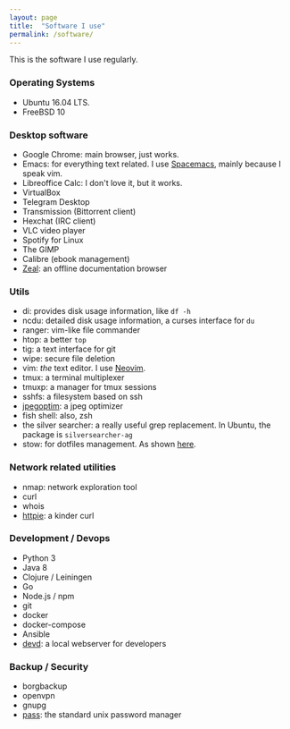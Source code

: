 ```yaml
---
layout: page
title:  "Software I use"
permalink: /software/
---
```

This is the software I use regularly.

### Operating Systems
  * Ubuntu 16.04 LTS.
  * FreeBSD 10

### Desktop software
  * Google Chrome: main browser, just works.
  * Emacs: for everything text related. I use [Spacemacs](http://spacemacs.org/), mainly because I speak vim.
  * Libreoffice Calc: I don't love it, but it works.
  * VirtualBox
  * Telegram Desktop
  * Transmission (Bittorrent client)
  * Hexchat (IRC client)
  * VLC video player
  * Spotify for Linux
  * The GIMP
  * Calibre (ebook management)
  * [Zeal](https://zealdocs.org/): an offline documentation browser

### Utils
  * di: provides disk usage information, like ```df -h```
  * ncdu: detailed disk usage information, a curses interface for ```du```
  * ranger: vim-like file commander
  * htop: a better ```top```
  * tig: a text interface for git
  * wipe: secure file deletion
  * vim: *the* text editor. I use [Neovim](https://neovim.io/).
  * tmux: a terminal multiplexer
  * tmuxp: a manager for tmux sessions
  * sshfs: a filesystem based on ssh
  * [jpegoptim](https://github.com/tjko/jpegoptim): a jpeg optimizer
  * fish shell: also, zsh
  * the silver searcher: a really useful grep replacement. In Ubuntu, the package is ```silversearcher-ag```
  * stow: for dotfiles management. As shown [here](http://brandon.invergo.net/news/2012-05-26-using-gnu-stow-to-manage-your-dotfiles.html).

### Network related utilities
  * nmap: network exploration tool
  * curl 
  * whois
  * [httpie](https://httpie.org/): a kinder curl

### Development / Devops
  * Python 3
  * Java 8
  * Clojure / Leiningen
  * Go
  * Node.js / npm
  * git
  * docker
  * docker-compose
  * Ansible
  * [devd](https://github.com/cortesi/devd): a local webserver for developers

### Backup / Security
  * borgbackup
  * openvpn
  * gnupg
  * [pass](https://www.passwordstore.org/): the standard unix password manager
